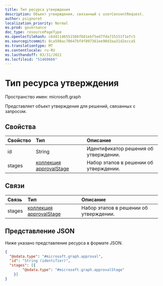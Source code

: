 ```yaml
---
title: Тип ресурса утверждения
description: Объект утверждения, связанный с userConsentRequest.
author: psignoret
localization_priority: Normal
ms.prod: governance
doc_type: resourcePageType
ms.openlocfilehash: c6d41146551586f681ebf5ed7fda735151f1efc5
ms.sourcegitcommit: 8ca598ac70647bf4f897361ee90d3aa31d2ecca5
ms.translationtype: MT
ms.contentlocale: ru-RU
ms.lasthandoff: 03/31/2021
ms.locfileid: "51469666"
---
```

# <a name="approval-resource-type"></a>Тип ресурса утверждения

Пространство имен: microsoft.graph

Представляет объект утверждения для решений, связанных с запросом.

## <a name="properties"></a>Свойства

|Свойство|Тип|Описание|
|:---|:---|:---|
|id|String|Идентификатор решения об утверждении.|
|stages|[коллекция approvalStage](../resources/approvalstage.md)|Набор этапов в решении об утверждении. |

## <a name="relationships"></a>Связи

|Связь|Тип|Описание|
|:---|:---|:---|
|stages|[коллекция approvalStage](../resources/approvalstage.md)|Набор этапов в решении об утверждении. |

## <a name="json-representation"></a>Представление JSON

Ниже указано представление ресурса в формате JSON.
<!-- {
  "blockType": "resource",
  "keyProperty": "id",
  "@odata.type": "microsoft.graph.approval",
  "openType": false
}
-->

``` json
{
  "@odata.type": "#microsoft.graph.approval",
  "id": "String (identifier)",
  "stages": [{
        "@odata.type": "#microsoft.graph.approvalStage"
    }]
}
```
